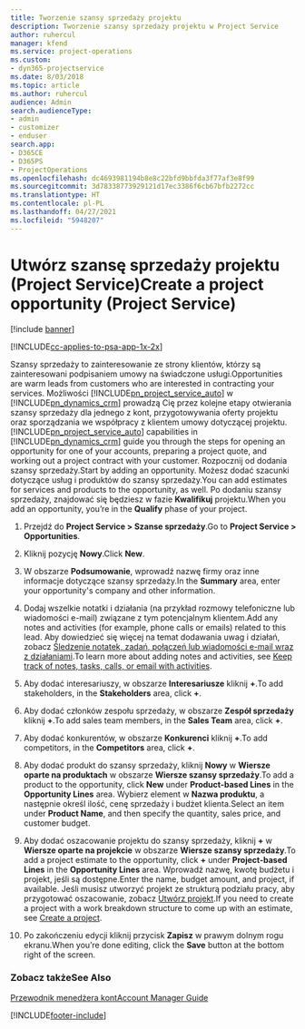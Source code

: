 ```yaml
---
title: Tworzenie szansy sprzedaży projektu
description: Tworzenie szansy sprzedaży projektu w Project Service
author: ruhercul
manager: kfend
ms.service: project-operations
ms.custom:
- dyn365-projectservice
ms.date: 8/03/2018
ms.topic: article
ms.author: ruhercul
audience: Admin
search.audienceType:
- admin
- customizer
- enduser
search.app:
- D365CE
- D365PS
- ProjectOperations
ms.openlocfilehash: dc4693981194b8e8c22bfd9bbfda3f77af3e8f99
ms.sourcegitcommit: 3d78338773929121d17ec3386f6cb67bfb2272cc
ms.translationtype: HT
ms.contentlocale: pl-PL
ms.lasthandoff: 04/27/2021
ms.locfileid: "5948207"
---
```

# <a name="create-a-project-opportunity-project-service"></a><span data-ttu-id="5281c-103">Utwórz szansę sprzedaży projektu (Project Service)</span><span class="sxs-lookup"><span data-stu-id="5281c-103">Create a project opportunity (Project Service)</span></span>

[!include [banner](../includes/psa-now-project-operations.md)]

[!INCLUDE[cc-applies-to-psa-app-1x-2x](../includes/cc-applies-to-psa-app-1x-2x.md)]

<span data-ttu-id="5281c-104">Szansy sprzedaży to zainteresowanie ze strony klientów, którzy są zainteresowani podpisaniem umowy na świadczone usługi.</span><span class="sxs-lookup"><span data-stu-id="5281c-104">Opportunities are warm leads from customers who are interested in contracting your services.</span></span> <span data-ttu-id="5281c-105">Możliwości [!INCLUDE[pn_project_service_auto](../includes/pn-project-service-auto.md)] w [!INCLUDE[pn_dynamics_crm](../includes/pn-dynamics-crm.md)] prowadzą Cię przez kolejne etapy otwierania szansy sprzedaży dla jednego z kont, przygotowywania oferty projektu oraz sporządzania we współpracy z klientem umowy dotyczącej projektu.</span><span class="sxs-lookup"><span data-stu-id="5281c-105">[!INCLUDE[pn_project_service_auto](../includes/pn-project-service-auto.md)] capabilities in [!INCLUDE[pn_dynamics_crm](../includes/pn-dynamics-crm.md)] guide you through the steps for opening an opportunity for one of your accounts, preparing a project quote, and working out a project contract with your customer.</span></span> <span data-ttu-id="5281c-106">Rozpocznij od dodania szansy sprzedaży.</span><span class="sxs-lookup"><span data-stu-id="5281c-106">Start by adding an opportunity.</span></span> <span data-ttu-id="5281c-107">Możesz dodać szacunki dotyczące usług i produktów do szansy sprzedaży.</span><span class="sxs-lookup"><span data-stu-id="5281c-107">You can add estimates for services and products to the opportunity, as well.</span></span> <span data-ttu-id="5281c-108">Po dodaniu szansy sprzedaży, znajdować się będziesz w fazie **Kwalifikuj** projektu.</span><span class="sxs-lookup"><span data-stu-id="5281c-108">When you add an opportunity, you’re in the **Qualify** phase of your project.</span></span>  
  
1.  <span data-ttu-id="5281c-109">Przejdź do **Project Service > Szanse sprzedaży**.</span><span class="sxs-lookup"><span data-stu-id="5281c-109">Go to **Project Service > Opportunities**.</span></span>  
  
2.  <span data-ttu-id="5281c-110">Kliknij pozycję **Nowy**.</span><span class="sxs-lookup"><span data-stu-id="5281c-110">Click **New**.</span></span>  
  
3.  <span data-ttu-id="5281c-111">W obszarze **Podsumowanie**, wprowadź nazwę firmy oraz inne informacje dotyczące szansy sprzedaży.</span><span class="sxs-lookup"><span data-stu-id="5281c-111">In the **Summary** area, enter your opportunity's company and other information.</span></span>  
  
4.  <span data-ttu-id="5281c-112">Dodaj wszelkie notatki i działania (na przykład rozmowy telefoniczne lub wiadomości e-mail) związane z tym potencjalnym klientem.</span><span class="sxs-lookup"><span data-stu-id="5281c-112">Add any notes and activities (for example, phone calls or emails) related to this lead.</span></span> <span data-ttu-id="5281c-113">Aby dowiedzieć się więcej na temat dodawania uwag i działań, zobacz [Śledzenie notatek, zadań, połączeń lub wiadomości e-mail wraz z działaniami](/dynamics365/customerengagement/on-premises/basics/work-with-activities).</span><span class="sxs-lookup"><span data-stu-id="5281c-113">To learn more about adding notes and activities, see [Keep track of notes, tasks, calls, or email with activities](/dynamics365/customerengagement/on-premises/basics/work-with-activities).</span></span>  
  
5.  <span data-ttu-id="5281c-114">Aby dodać interesariuszy, w obszarze **Interesariusze** kliknij **+**.</span><span class="sxs-lookup"><span data-stu-id="5281c-114">To add stakeholders, in the **Stakeholders** area, click **+**.</span></span>  
  
6.  <span data-ttu-id="5281c-115">Aby dodać członków zespołu sprzedaży, w obszarze **Zespół sprzedaży** kliknij **+**.</span><span class="sxs-lookup"><span data-stu-id="5281c-115">To add sales team members, in the **Sales Team** area, click **+**.</span></span>  
  
7.  <span data-ttu-id="5281c-116">Aby dodać konkurentów, w obszarze **Konkurenci** kliknij **+**.</span><span class="sxs-lookup"><span data-stu-id="5281c-116">To add competitors, in the **Competitors** area, click **+**.</span></span>  
  
8.  <span data-ttu-id="5281c-117">Aby dodać produkt do szansy sprzedaży, kliknij **Nowy** w **Wiersze oparte na produktach** w obszarze **Wiersze szansy sprzedaży**.</span><span class="sxs-lookup"><span data-stu-id="5281c-117">To add a product to the opportunity, click **New** under **Product-based Lines** in the **Opportunity Lines** area.</span></span> <span data-ttu-id="5281c-118">Wybierz element w **Nazwa produktu**, a następnie określ ilość, cenę sprzedaży i budżet klienta.</span><span class="sxs-lookup"><span data-stu-id="5281c-118">Select an item under **Product Name**, and then specify the quantity, sales price, and customer budget.</span></span>  
  
9. <span data-ttu-id="5281c-119">Aby dodać oszacowanie projektu do szansy sprzedaży, kliknij **+** w **Wiersze oparte na projekcie** w obszarze **Wiersze szansy sprzedaży**.</span><span class="sxs-lookup"><span data-stu-id="5281c-119">To add a project estimate to the opportunity, click **+** under **Project-based Lines** in the **Opportunity Lines** area.</span></span> <span data-ttu-id="5281c-120">Wprowadź nazwę, kwotę budżetu i projekt, jeśli są dostępne.</span><span class="sxs-lookup"><span data-stu-id="5281c-120">Enter the name, budget amount, and project, if available.</span></span> <span data-ttu-id="5281c-121">Jeśli musisz utworzyć projekt ze strukturą podziału pracy, aby przygotować oszacowanie, zobacz [Utwórz projekt](../psa/create-project.md).</span><span class="sxs-lookup"><span data-stu-id="5281c-121">If you need to create a project with a work breakdown structure to come up with an estimate, see [Create a project](../psa/create-project.md).</span></span>  
  
10. <span data-ttu-id="5281c-122">Po zakończeniu edycji kliknij przycisk **Zapisz** w prawym dolnym rogu ekranu.</span><span class="sxs-lookup"><span data-stu-id="5281c-122">When you’re done editing, click the **Save** button at the bottom right of the screen.</span></span>  
  
### <a name="see-also"></a><span data-ttu-id="5281c-123">Zobacz także</span><span class="sxs-lookup"><span data-stu-id="5281c-123">See Also</span></span>  
 [<span data-ttu-id="5281c-124">Przewodnik menedżera kont</span><span class="sxs-lookup"><span data-stu-id="5281c-124">Account Manager Guide</span></span>](../psa/account-manager-guide.md)


[!INCLUDE[footer-include](../includes/footer-banner.md)]